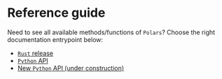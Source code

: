 # Reference guide

Need to see all available methods/functions of `Polars`? Choose the right documentation
entrypoint below:

- [`Rust` release](POLARS_RS_REF_GUIDE)
- [`Python` API](POLARS_PY_REF_GUIDE)
- [New `Python` API (under construction)](https://pola-rs.github.io/polars-book/api-python/)
